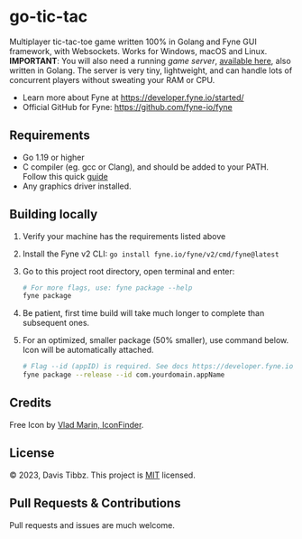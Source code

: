# go-tic-tac

Multiplayer tic-tac-toe game written 100% in Golang and Fyne GUI framework, with Websockets. Works for Windows, macOS and
Linux. **IMPORTANT**: You will also need a running _game
server_, [available here](https://github.com/Longwater1234/server-tic-tac), also written in Golang. The server is
very tiny, lightweight, and can handle lots of concurrent players without sweating your RAM or CPU.

- Learn more about Fyne at https://developer.fyne.io/started/
- Official GitHub for Fyne: https://github.com/fyne-io/fyne

## Requirements

- Go 1.19 or higher
- C compiler (eg. gcc or Clang), and should be added to your PATH. Follow
  this quick [guide](https://developer.fyne.io/started/#prerequisites)
- Any graphics driver installed.

## Building locally

1. Verify your machine has the requirements listed above
2. Install the Fyne v2 CLI: `go install fyne.io/fyne/v2/cmd/fyne@latest`
3. Go to this project root directory, open terminal and enter:

   ```bash
   # For more flags, use: fyne package --help
   fyne package
   ```

4. Be patient, first time build will take much longer to complete than subsequent ones.
5. For an optimized, smaller package (50% smaller), use command below. Icon will be automatically attached.

    ```bash
    # Flag --id (appID) is required. See docs https://developer.fyne.io/started/distribution
    fyne package --release --id com.yourdomain.appName
    ```

## Credits

Free Icon by [Vlad Marin, IconFinder](https://www.iconfinder.com/icons/190320/game_tac_tic_red_toe_icon).

## License

&copy; 2023, Davis Tibbz. This project is [MIT](LICENSE) licensed.

## Pull Requests & Contributions

Pull requests and issues are much welcome.

